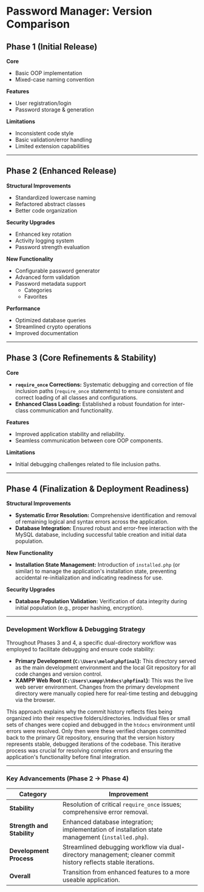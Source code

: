 # Password Manager: Version Comparison

## Phase 1 (Initial Release)
**Core**
- Basic OOP implementation
- Mixed-case naming convention

**Features**
- User registration/login
- Password storage & generation

**Limitations**
- Inconsistent code style
- Basic validation/error handling
- Limited extension capabilities

---

## Phase 2 (Enhanced Release)
**Structural Improvements**
- Standardized lowercase naming
- Refactored abstract classes
- Better code organization

**Security Upgrades**
- Enhanced key rotation
- Activity logging system
- Password strength evaluation

**New Functionality**
- Configurable password generator
- Advanced form validation
- Password metadata support
  - Categories
  - Favorites

**Performance**
- Optimized database queries
- Streamlined crypto operations
- Improved documentation

---

## Phase 3 (Core Refinements & Stability)
**Core**
- **`require_once` Corrections:** Systematic debugging and correction of file inclusion paths (`require_once` statements) to ensure consistent and correct loading of all classes and configurations.
- **Enhanced Class Loading:** Established a robust foundation for inter-class communication and functionality.

**Features**
- Improved application stability and reliability.
- Seamless communication between core OOP components.

**Limitations**
- Initial debugging challenges related to file inclusion paths.

---

## Phase 4 (Finalization & Deployment Readiness)
**Structural Improvements**
- **Systematic Error Resolution:** Comprehensive identification and removal of remaining logical and syntax errors across the application.
- **Database Integration:** Ensured robust and error-free interaction with the MySQL database, including successful table creation and initial data population.

**New Functionality**
- **Installation State Management:** Introduction of `installed.php` (or similar) to manage the application's installation state, preventing accidental re-initialization and indicating readiness for use.

**Security Upgrades**
- **Database Population Validation:** Verification of data integrity during initial population (e.g., proper hashing, encryption).

---

### **Development Workflow & Debugging Strategy**

Throughout Phases 3 and 4, a specific dual-directory workflow was employed to facilitate debugging and ensure code stability:

* **Primary Development (`C:\Users\melod\phpfinal`):** This directory served as the main development environment and the local Git repository for all code changes and version control.
* **XAMPP Web Root (`C:\Users\xampp\htdocs\phpfinal`):** This was the live web server environment. Changes from the primary development directory were manually copied here for real-time testing and debugging via the browser.

This approach explains why the commit history reflects files being organized into their respective folders/directories. Individual files or small sets of changes were copied and debugged in the `htdocs` environment until errors were resolved. Only then were these verified changes committed back to the primary Git repository, ensuring that the version history represents stable, debugged iterations of the codebase. This iterative process was crucial for resolving complex errors and ensuring the application's functionality before final integration.

---

### Key Advancements (Phase 2 → Phase 4)
| Category              | Improvement                                                               |
|-----------------------|---------------------------------------------------------------------------|
| **Stability** | Resolution of critical `require_once` issues; comprehensive error removal. |
| **Strength and Stability** | Enhanced database integration; implementation of installation state management (`installed.php`). |
| **Development Process** | Streamlined debugging workflow via dual-directory management; cleaner commit history reflects stable iterations. |
| **Overall** | Transition from enhanced features to a more useable application. |
